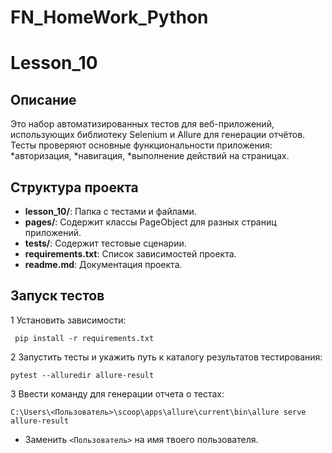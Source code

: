 # FN_HomeWork_Python

# Lesson_10

## Описание
 Это набор автоматизированных тестов для веб-приложений, использующих библиотеку Selenium и Allure для генерации отчётов. Тесты проверяют основные функциональности приложения: 
 *авторизация, 
 *навигация,
 *выполнение действий на страницах.

## Структура проекта
  - **lesson_10/**: Папка с тестами и файлами.
  - **pages/**: Содержит классы PageObject для разных страниц приложений.
  - **tests/**: Содержит тестовые сценарии.
  - **requirements.txt**: Список зависимостей проекта.
  - **readme.md**: Документация проекта.

## Запуск тестов
  1 Установить зависимости:
  ```
   pip install -r requirements.txt
  ```
  2 Запустить тесты и укажить путь к каталогу результатов тестирования:
  ```
  pytest --alluredir allure-result
  ```
  3 Ввести команду для генерации отчета о тестах:
  ```
  C:\Users\<Пользователь>\scoop\apps\allure\current\bin\allure serve allure-result
  ```
 - Заменить `<Пользователь>` на имя твоего пользователя.
